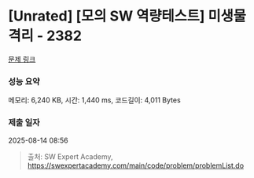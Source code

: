 # [Unrated] [모의 SW 역량테스트] 미생물 격리 - 2382 

[문제 링크](https://swexpertacademy.com/main/code/problem/problemDetail.do?contestProbId=AV597vbqAH0DFAVl) 

### 성능 요약

메모리: 6,240 KB, 시간: 1,440 ms, 코드길이: 4,011 Bytes

### 제출 일자

2025-08-14 08:56



> 출처: SW Expert Academy, https://swexpertacademy.com/main/code/problem/problemList.do